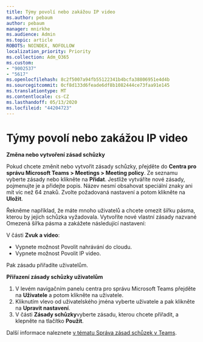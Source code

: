 ```yaml
---
title: Týmy povolí nebo zakážou IP video
ms.author: pebaum
author: pebaum
manager: mnirkhe
ms.audience: Admin
ms.topic: article
ROBOTS: NOINDEX, NOFOLLOW
localization_priority: Priority
ms.collection: Adm_O365
ms.custom:
- "9002537"
- "5617"
ms.openlocfilehash: 8c2f5007a94fb55122341b4bcfa38806951e4d4b
ms.sourcegitcommit: 0cf8d133d6feade6df8b1082444ce73faa91e145
ms.translationtype: MT
ms.contentlocale: cs-CZ
ms.lasthandoff: 05/13/2020
ms.locfileid: "44204723"
---
```

# <a name="teams-allow-or-disable-ip-video"></a>Týmy povolí nebo zakážou IP video

**Změna nebo vytvoření zásad schůzky**

Pokud chcete změnit nebo vytvořit zásady schůzky, přejděte do **Centra pro správu Microsoft Teams > Meetings > Meeting policy**. Ze seznamu vyberte zásady nebo klikněte na **Přidat**. Jestliže vytváříte nové zásady, pojmenujte je a přidejte popis. Název nesmí obsahovat speciální znaky ani mít víc než 64 znaků. Zvolte požadovaná nastavení a potom klikněte na **Uložit**.

Řekněme například, že máte mnoho uživatelů a chcete omezit šířku pásma, kterou by jejich schůzka vyžadovala. Vytvoříte nové vlastní zásady nazvané Omezená šířka pásma a zakážete následující nastavení:

V části **Zvuk a video**:

- Vypnete možnost Povolit nahrávání do cloudu.
- Vypnete možnost Povolit IP video.

Pak zásadu přiřadíte uživatelům.

**Přiřazení zásady schůzky uživatelům**

1. V levém navigačním panelu centra pro správu Microsoft Teams přejděte na **Uživatele** a potom klikněte na uživatele.
2. Kliknutím vlevo od uživatelského jména vyberte uživatele a pak klikněte na **Upravit nastavení**.
3. V části **Zásady schůzky**vyberte zásadu, kterou chcete přiřadit, a klepněte na tlačítko **Použít**.

Další informace naleznete [v tématu Správa zásad schůzek v Teams](https://docs.microsoft.com/microsoftteams/meeting-policies-in-teams).
